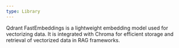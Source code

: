 ```yaml
---
type: Library
---
```


Qdrant FastEmbeddings is a lightweight embedding model used for vectorizing data. It is integrated with Chroma for efficient storage and retrieval of vectorized data in RAG frameworks.
